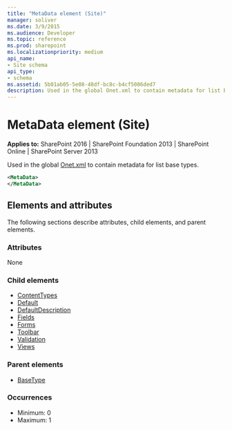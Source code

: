 ```yaml
---
title: "MetaData element (Site)"
manager: soliver
ms.date: 3/9/2015
ms.audience: Developer
ms.topic: reference
ms.prod: sharepoint
ms.localizationpriority: medium
api_name:
- Site schema
api_type:
- schema
ms.assetid: 5b01ab05-5e08-48df-bc8c-b4cf5086ded7
description: Used in the global Onet.xml to contain metadata for list base types. 
---
```


# MetaData element (Site)

**Applies to:** SharePoint 2016 | SharePoint Foundation 2013 | SharePoint Online | SharePoint Server 2013
  
Used in the global [Onet.xml](https://msdn.microsoft.com/library/b99d6657-d9ae-4135-a43c-c58cdfcdc6c1%28Office.15%29.aspx) to contain metadata for list base types. 
  
```XML
<MetaData>
</MetaData>
```

## Elements and attributes

The following sections describe attributes, child elements, and parent elements.

### Attributes

None
   
### Child elements

- [ContentTypes](contenttypes-element-list.md)
- [Default](default-element-listform.md)
- [DefaultDescription](defaultdescription-element-list.md)
- [Fields](fields-element-list.md)
- [Forms](forms-element-list.md)
- [Toolbar](toolbar-element-list.md)
- [Validation](validation-element-list.md)
- [Views](views-element-list.md)
   
### Parent elements

- [BaseType](basetype-element-site.md)
   
### Occurrences

- Minimum: 0
- Maximum: 1  

<br/> 
   

